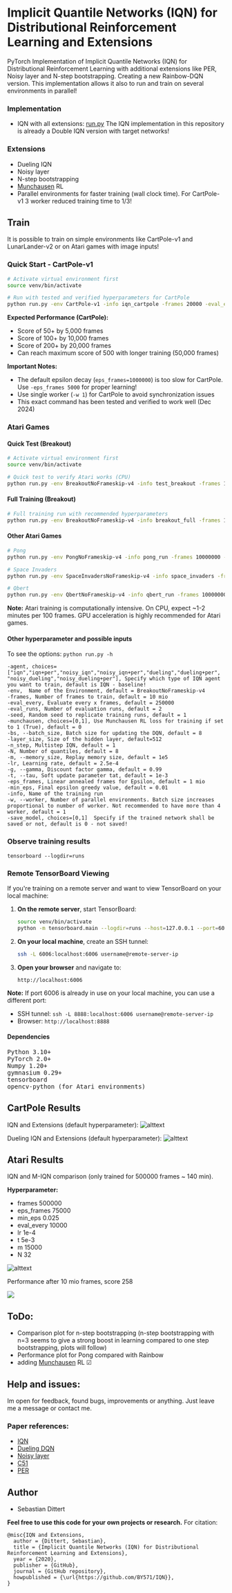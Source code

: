 # Implicit Quantile Networks (IQN) for Distributional Reinforcement Learning and Extensions
PyTorch Implementation of Implicit Quantile Networks (IQN) for Distributional Reinforcement Learning with additional extensions like PER, Noisy layer and N-step bootstrapping. Creating a new Rainbow-DQN version. 
This implementation allows it also to run and train on several environments in parallel!



### Implementation
- IQN with all extensions: [run.py](https://github.com/BY571/IQN/blob/master/run.py)
The IQN implementation in this repository is already a Double IQN version with target networks! 

### Extensions

- Dueling IQN
- Noisy layer
- N-step bootstrapping 
- [Munchausen](https://medium.com/analytics-vidhya/munchausen-reinforcement-learning-9876efc829de) RL 
- Parallel environments for faster training (wall clock time). For CartPole-v1 3 worker reduced training time to 1/3! 

## Train
It is possible to train on simple environments like CartPole-v1 and LunarLander-v2 or on Atari games with image inputs!

### Quick Start - CartPole-v1
```bash
# Activate virtual environment first
source venv/bin/activate

# Run with tested and verified hyperparameters for CartPole
python run.py -env CartPole-v1 -info iqn_cartpole -frames 20000 -eval_every 5000 -N 8 -lr 2.5e-4 -bs 32 -eps_frames 5000 -w 1
```

**Expected Performance (CartPole):**
- Score of 50+ by 5,000 frames
- Score of 100+ by 10,000 frames
- Score of 200+ by 20,000 frames
- Can reach maximum score of 500 with longer training (50,000 frames)

**Important Notes:**
- The default epsilon decay (`eps_frames=1000000`) is too slow for CartPole. Use `-eps_frames 5000` for proper learning!
- Use single worker (`-w 1`) for CartPole to avoid synchronization issues
- This exact command has been tested and verified to work well (Dec 2024)

### Atari Games

#### Quick Test (Breakout)
```bash
# Activate virtual environment first
source venv/bin/activate

# Quick test to verify Atari works (CPU)
python run.py -env BreakoutNoFrameskip-v4 -info test_breakout -frames 1000 -N 32 -lr 5e-5 -bs 32 -w 1
```

#### Full Training (Breakout)
```bash
# Full training run with recommended hyperparameters
python run.py -env BreakoutNoFrameskip-v4 -info breakout_full -frames 10000000 -eval_every 250000 -N 32 -lr 5e-5 -bs 32 -eps_frames 1000000 -w 1
```

#### Other Atari Games
```bash
# Pong
python run.py -env PongNoFrameskip-v4 -info pong_run -frames 10000000 -N 32 -lr 5e-5 -bs 32

# Space Invaders
python run.py -env SpaceInvadersNoFrameskip-v4 -info space_invaders -frames 10000000 -N 32 -lr 5e-5 -bs 32

# Qbert
python run.py -env QbertNoFrameskip-v4 -info qbert_run -frames 10000000 -N 32 -lr 5e-5 -bs 32
```

**Note:** Atari training is computationally intensive. On CPU, expect ~1-2 minutes per 100 frames. GPU acceleration is highly recommended for Atari games.


#### Other hyperparameter and possible inputs
To see the options:
`python run.py -h`

    -agent, choices=["iqn","iqn+per","noisy_iqn","noisy_iqn+per","dueling","dueling+per", "noisy_dueling","noisy_dueling+per"], Specify which type of IQN agent you want to train, default is IQN - baseline!
    -env,  Name of the Environment, default = BreakoutNoFrameskip-v4
    -frames, Number of frames to train, default = 10 mio
    -eval_every, Evaluate every x frames, default = 250000
    -eval_runs, Number of evaluation runs, default = 2
    -seed, Random seed to replicate training runs, default = 1
    -munchausen, choices=[0,1], Use Munchausen RL loss for training if set to 1 (True), default = 0
    -bs, --batch_size, Batch size for updating the DQN, default = 8
    -layer_size, Size of the hidden layer, default=512
    -n_step, Multistep IQN, default = 1
    -N, Number of quantiles, default = 8
    -m, --memory_size, Replay memory size, default = 1e5
    -lr, Learning rate, default = 2.5e-4
    -g, --gamma, Discount factor gamma, default = 0.99
    -t, --tau, Soft update parameter tat, default = 1e-3
    -eps_frames, Linear annealed frames for Epsilon, default = 1 mio
    -min_eps, Final epsilon greedy value, default = 0.01
    -info, Name of the training run
    -w, --worker, Number of parallel environments. Batch size increases proportional to number of worker. Not recommended to have more than 4 worker, default = 1
    -save_model, choices=[0,1]  Specify if the trained network shall be saved or not, default is 0 - not saved!

### Observe training results
  `tensorboard --logdir=runs`
  
### Remote TensorBoard Viewing

If you're training on a remote server and want to view TensorBoard on your local machine:

1. **On the remote server**, start TensorBoard:
   ```bash
   source venv/bin/activate
   python -m tensorboard.main --logdir=runs --host=127.0.0.1 --port=6006 --load_fast=false
   ```

2. **On your local machine**, create an SSH tunnel:
   ```bash
   ssh -L 6006:localhost:6006 username@remote-server-ip
   ```

3. **Open your browser** and navigate to:
   ```
   http://localhost:6006
   ```

**Note:** If port 6006 is already in use on your local machine, you can use a different port:
- SSH tunnel: `ssh -L 8888:localhost:6006 username@remote-server-ip`
- Browser: `http://localhost:8888`

#### Dependencies
<pre>
Python 3.10+ 
PyTorch 2.0+  
Numpy 1.20+ 
gymnasium 0.29+ 
tensorboard
opencv-python (for Atari environments)
</pre>

## CartPole Results
IQN and Extensions (default hyperparameter):
![alttext](/imgs/IQN_CP_.png)

Dueling IQN and Extensions (default hyperparameter):
![alttext](/imgs/Dueling_IQN_CP_.png)


## Atari Results
IQN and M-IQN comparison (only trained for 500000 frames ~ 140 min).


**Hyperparameter:**
- frames 500000
- eps_frames 75000
- min_eps 0.025
- eval_every 10000 
- lr 1e-4 
- t 5e-3 
- m 15000 
- N 32

![alttext](/imgs/IQN_MIQN_BREAKOUT_.png)

Performance after 10 mio frames, score 258 

![](/imgs/Breakout_IQN.gif?)

## ToDo:
- Comparison plot for n-step bootstrapping (n-step bootstrapping with n=3 seems to give a strong boost in learning compared to one step bootstrapping, plots will follow) 
- Performance plot for Pong compared with Rainbow
- adding [Munchausen](https://medium.com/analytics-vidhya/munchausen-reinforcement-learning-9876efc829de) RL &#x2611;


## Help and issues:
Im open for feedback, found bugs, improvements or anything. Just leave me a message or contact me.

### Paper references:

- [IQN](https://arxiv.org/abs/1806.06923)
- [Dueling DQN](https://arxiv.org/abs/1511.06581)
- [Noisy layer](https://arxiv.org/pdf/1706.10295.pdf)
- [C51](https://arxiv.org/pdf/1707.06887.pdf)
- [PER](https://arxiv.org/pdf/1511.05952.pdf)


## Author
- Sebastian Dittert

**Feel free to use this code for your own projects or research.**
For citation:
```
@misc{IQN and Extensions,
  author = {Dittert, Sebastian},
  title = {Implicit Quantile Networks (IQN) for Distributional Reinforcement Learning and Extensions},
  year = {2020},
  publisher = {GitHub},
  journal = {GitHub repository},
  howpublished = {\url{https://github.com/BY571/IQN}},
}
